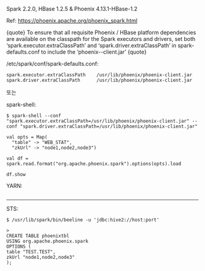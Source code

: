 Spark 2.2.0, HBase 1.2.5 & Phoenix 4.13.1-HBase-1.2

Ref: https://phoenix.apache.org/phoenix_spark.html

{quote}
To ensure that all requisite Phoenix / HBase platform dependencies are available on the classpath for the Spark executors and drivers, set both ‘spark.executor.extraClassPath’ and ‘spark.driver.extraClassPath’ in spark-defaults.conf to include the ‘phoenix-<version>-client.jar’
{quote}

/etc/spark/conf/spark-defaults.conf:
```
spark.executor.extraClassPath    /usr/lib/phoenix/phoenix-client.jar
spark.driver.extraClassPath      /usr/lib/phoenix/phoenix-client.jar

```
또는

spark-shell:
```
$ spark-shell --conf "spark.executor.extraClassPath=/usr/lib/phoenix/phoenix-client.jar" --conf "spark.driver.extraClassPath=/usr/lib/phoenix/phoenix-client.jar"
```

```
val opts = Map(
  "table" -> "WEB_STAT",
  "zkUrl" -> "node1,node2,node3")

val df = spark.read.format("org.apache.phoenix.spark").options(opts).load

df.show
```

YARN:
```

```

----

STS:
```
$ /usr/lib/spark/bin/beeline -u 'jdbc:hive2://host:port'

>
CREATE TABLE phoenixtbl
USING org.apache.phoenix.spark
OPTIONS (
table "TEST.TEST", 
zkUrl "node1,node2,node3"
);

```